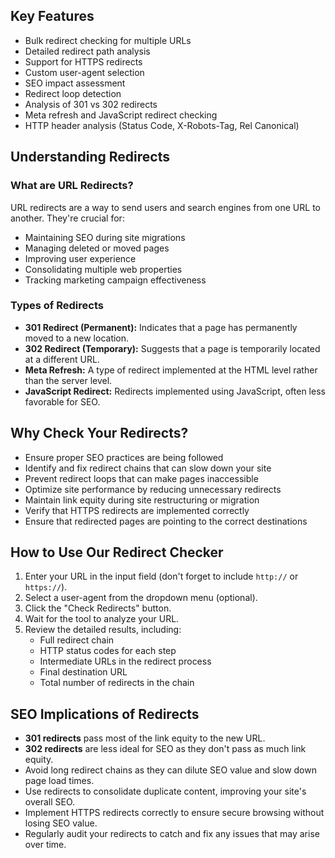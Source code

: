 ## Key Features

- Bulk redirect checking for multiple URLs
- Detailed redirect path analysis
- Support for HTTPS redirects
- Custom user-agent selection
- SEO impact assessment
- Redirect loop detection
- Analysis of 301 vs 302 redirects
- Meta refresh and JavaScript redirect checking
- HTTP header analysis (Status Code, X-Robots-Tag, Rel Canonical)

## Understanding Redirects

### What are URL Redirects?

URL redirects are a way to send users and search engines from one URL to another. They're crucial for:

- Maintaining SEO during site migrations
- Managing deleted or moved pages
- Improving user experience
- Consolidating multiple web properties
- Tracking marketing campaign effectiveness

### Types of Redirects

- **301 Redirect (Permanent):** Indicates that a page has permanently moved to a new location.
- **302 Redirect (Temporary):** Suggests that a page is temporarily located at a different URL.
- **Meta Refresh:** A type of redirect implemented at the HTML level rather than the server level.
- **JavaScript Redirect:** Redirects implemented using JavaScript, often less favorable for SEO.

## Why Check Your Redirects?

- Ensure proper SEO practices are being followed
- Identify and fix redirect chains that can slow down your site
- Prevent redirect loops that can make pages inaccessible
- Optimize site performance by reducing unnecessary redirects
- Maintain link equity during site restructuring or migration
- Verify that HTTPS redirects are implemented correctly
- Ensure that redirected pages are pointing to the correct destinations

## How to Use Our Redirect Checker

1. Enter your URL in the input field (don't forget to include `http://` or `https://`).
2. Select a user-agent from the dropdown menu (optional).
3. Click the "Check Redirects" button.
4. Wait for the tool to analyze your URL.
5. Review the detailed results, including:
   - Full redirect chain
   - HTTP status codes for each step
   - Intermediate URLs in the redirect process
   - Final destination URL
   - Total number of redirects in the chain

## SEO Implications of Redirects

- **301 redirects** pass most of the link equity to the new URL.
- **302 redirects** are less ideal for SEO as they don't pass as much link equity.
- Avoid long redirect chains as they can dilute SEO value and slow down page load times.
- Use redirects to consolidate duplicate content, improving your site's overall SEO.
- Implement HTTPS redirects correctly to ensure secure browsing without losing SEO value.
- Regularly audit your redirects to catch and fix any issues that may arise over time.
